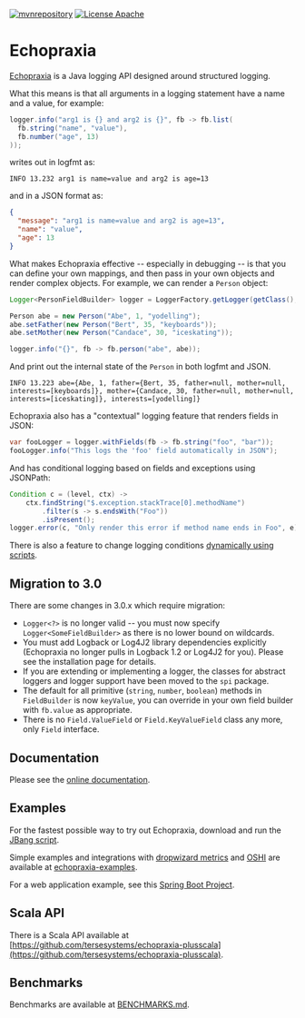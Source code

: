 
<!---freshmark shields
output = [
	link(shield('mvnrepository', 'mvnrepository', '{{group}}', 'blue'), 'https://mvnrepository.com/artifact/{{group}}'),
	link(shield('License Apache', 'license', 'Apache', 'blue'), 'https://tldrlegal.com/license/apache-license-2.0-(apache-2.0)'),
	].join('\n')
-->
[![mvnrepository](https://img.shields.io/badge/mvnrepository-com.tersesystems.echopraxia-blue.svg)](https://mvnrepository.com/artifact/com.tersesystems.echopraxia)
[![License Apache](https://img.shields.io/badge/license-Apache-blue.svg)](https://tldrlegal.com/license/apache-license-2.0-(apache-2.0))
<!---freshmark /shields -->
# Echopraxia

[Echopraxia](https://github.com/tersesystems/echopraxia) is a Java logging API designed around structured logging.  

What this means is that all arguments in a logging statement have a name and a value, for example:

```java
logger.info("arg1 is {} and arg2 is {}", fb -> fb.list(
  fb.string("name", "value"),
  fb.number("age", 13)
));
```

writes out in logfmt as:

```
INFO 13.232 arg1 is name=value and arg2 is age=13
```

and in a JSON format as:

```json
{
  "message": "arg1 is name=value and arg2 is age=13",
  "name": "value",
  "age": 13
}
```

What makes Echopraxia effective -- especially in debugging -- is that you can define your own mappings, and then pass in your own objects and render complex objects.  For example, we can render a `Person` object:

```java
Logger<PersonFieldBuilder> logger = LoggerFactory.getLogger(getClass(), PersonFieldBuilder.instance());

Person abe = new Person("Abe", 1, "yodelling");
abe.setFather(new Person("Bert", 35, "keyboards"));
abe.setMother(new Person("Candace", 30, "iceskating"));

logger.info("{}", fb -> fb.person("abe", abe));
```

And print out the internal state of the `Person` in both logfmt and JSON.

```
INFO 13.223 abe={Abe, 1, father={Bert, 35, father=null, mother=null, interests=[keyboards]}, mother={Candace, 30, father=null, mother=null, interests=[iceskating]}, interests=[yodelling]}
```

Echopraxia also has a "contextual" logging feature that renders fields in JSON:

```java
var fooLogger = logger.withFields(fb -> fb.string("foo", "bar"));
fooLogger.info("This logs the 'foo' field automatically in JSON");
```

And has conditional logging based on fields and exceptions using JSONPath:

```java
Condition c = (level, ctx) ->
    ctx.findString("$.exception.stackTrace[0].methodName")
        .filter(s -> s.endsWith("Foo"))
        .isPresent();
logger.error(c, "Only render this error if method name ends in Foo", e);
```

There is also a feature to change logging conditions [dynamically using scripts](https://github.com/tersesystems/smallest-dynamic-logging-example).

## Migration to 3.0

There are some changes in 3.0.x which require migration:

* `Logger<?>` is no longer valid -- you must now specify `Logger<SomeFieldBuilder>` as there is no lower bound on wildcards.
* You must add Logback or Log4J2 library dependencies explicitly (Echopraxia no longer pulls in Logback 1.2 or Log4J2 for you).  Please see the installation page for details.
* If you are extending or implementing a logger, the classes for abstract loggers and logger support have been moved to the `spi` package.
* The default for all primitive (`string`, `number`, `boolean`) methods in `FieldBuilder` is now `keyValue`, you can override in your own field builder with `fb.value` as appropriate.
* There is no `Field.ValueField` or `Field.KeyValueField` class any more, only `Field` interface.

## Documentation

Please see the [online documentation](https://tersesystems.github.io/echopraxia).

## Examples

For the fastest possible way to try out Echopraxia, download and run the [JBang script](https://github.com/tersesystems/smallest-dynamic-logging-example/blob/main/jbang/Script.java).

Simple examples and integrations with [dropwizard metrics](https://metrics.dropwizard.io/4.2.0/) and [OSHI](https://github.com/oshi/oshi) are available at [echopraxia-examples](https://github.com/tersesystems/echopraxia-examples).

For a web application example, see this [Spring Boot Project](https://github.com/tersesystems/echopraxia-spring-boot-example).

## Scala API

There is a Scala API available at [https://github.com/tersesystems/echopraxia-plusscala](https://github.com/tersesystems/echopraxia-plusscala).

## Benchmarks

Benchmarks are available at [BENCHMARKS.md](BENCHMARKS.md).
